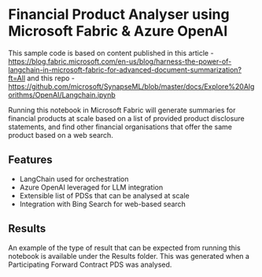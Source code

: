 # Financial Product Analyser using Microsoft Fabric & Azure OpenAI

This sample code is based on content published in this article - https://blog.fabric.microsoft.com/en-us/blog/harness-the-power-of-langchain-in-microsoft-fabric-for-advanced-document-summarization?ft=All and this repo - https://github.com/microsoft/SynapseML/blob/master/docs/Explore%20Algorithms/OpenAI/Langchain.ipynb

Running this notebook in Microsoft Fabric will generate summaries for financial products at scale based on a list of provided product disclosure statements, and find other financial organisations that offer the same product based on a web search.

## Features

* LangChain used for orchestration
* Azure OpenAI leveraged for LLM integration
* Extensible list of PDSs that can be analysed at scale
* Integration with Bing Search for web-based search

## Results

An example of the type of result that can be expected from running this notebook is available under the Results folder. This was generated when a Participating Forward Contract PDS was analysed.




